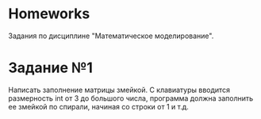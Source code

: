 # Homeworks
Задания по дисциплине "Математическое моделирование".
# Задание №1
Написать заполнение матрицы змейкой. С клавиатуры вводится размерность int от 3 до большого числа, программа должна заполнить ее змейкой по спирали, начиная со строки от 1 и т.д.
